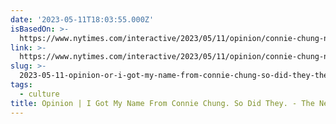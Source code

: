 ```yaml
---
date: '2023-05-11T18:03:55.000Z'
isBasedOn: >-
  https://www.nytimes.com/interactive/2023/05/11/opinion/connie-chung-named-after.html
link: >-
  https://www.nytimes.com/interactive/2023/05/11/opinion/connie-chung-named-after.html
slug: >-
  2023-05-11-opinion-or-i-got-my-name-from-connie-chung-so-did-they-the-new-york-time
tags:
  - culture
title: Opinion | I Got My Name From Connie Chung. So Did They. - The New York Time
---
```


